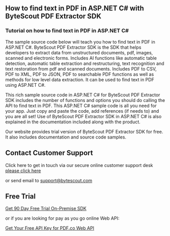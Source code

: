 ## How to find text in PDF in ASP.NET C# with ByteScout PDF Extractor SDK

### Tutorial on how to find text in PDF in ASP.NET C#

The sample source code below will teach you how to find text in PDF in ASP.NET C#. ByteScout PDF Extractor SDK is the SDK that helps developers to extract data from unstructured documents, pdf, images, scanned and electronic forms. Includes AI functions like automatic table detection, automatic table extraction and restructuring, text recognition and text restoration from pdf and scanned documents. Includes PDF to CSV, PDF to XML, PDF to JSON, PDF to searchable PDF functions as well as methods for low level data extraction. It can be used to find text in PDF using ASP.NET C#.

This rich sample source code in ASP.NET C# for ByteScout PDF Extractor SDK includes the number of functions and options you should do calling the API to find text in PDF. This ASP.NET C# sample code is all you need for your app. Just copy and paste the code, add references (if needs to) and you are all set! Use of ByteScout PDF Extractor SDK in ASP.NET C# is also explained in the documentation included along with the product.

Our website provides trial version of ByteScout PDF Extractor SDK for free. It also includes documentation and source code samples.

## Contact Customer Support

Click here to get in touch via our secure online customer support desk [please click here](https://bytescout.zendesk.com/hc/en-us/requests/new?subject=ByteScout%20PDF%20Extractor%20SDK%20Question)

or send email to [support@bytescout.com](mailto:support@bytescout.com?subject=ByteScout%20PDF%20Extractor%20SDK%20Question) 

## Free Trial

[Get 90 Day Free Trial On-Premise SDK](https://bytescout.com/download/web-installer?utm_source=github-readme)

or if you are looking for pay as you go online Web API:

[Get Your Free API Key for PDF.co Web API](https://pdf.co/documentation/api?utm_source=github-readme)